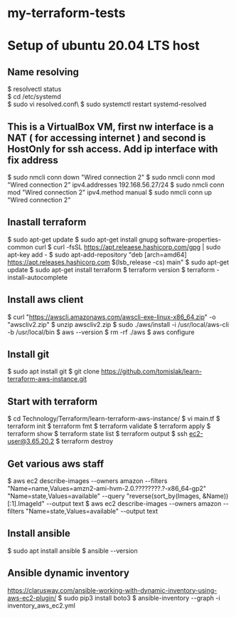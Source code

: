 # my-terraform-tests
Setup of ubuntu 20.04 LTS host
==============================

Name resolving
--------------
$ resolvectl status\
$ cd /etc/systemd  
$ sudo vi resolved.conf\ 
$ sudo systemctl restart systemd-resolved

This is a VirtualBox VM, first nw interface is a NAT ( for accessing internet )
and second is HostOnly for ssh access. Add ip interface with fix address
---------------------------------
$ sudo nmcli conn down "Wired connection 2"
$ sudo nmcli conn mod "Wired connection 2" ipv4.addresses 192.168.56.27/24
$ sudo nmcli conn mod "Wired connection 2" ipv4.method manual
$ sudo nmcli conn up "Wired connection 2"

Inastall terraform
------------------
$ sudo apt-get update
$ sudo apt-get install gnupg software-properties-common curl
$ curl -fsSL https://apt.releaese.hashicorp.com/gpg | sudo apt-key add -
$ sudo apt-add-repository "deb [arch=amd64] https://apt.releases.hashicorp.com $(lsb_release -cs) main"
$ sudo apt-get update
$ sudo apt-get install terraform
$ terraform version
$ terraform -install-autocomplete

Install aws client
------------------
$ curl "https://awscli.amazonaws.com/awscli-exe-linux-x86_64.zip" -o "awscliv2.zip"
$ unzip awscliv2.zip 
$ sudo ./aws/install -i /usr/local/aws-cli -b /usr/local/bin
$ aws --version
$ rm -rf ./aws
$ aws configure

Install git
-----------
$ sudo apt install git
$ git clone https://github.com/tomislak/learn-terraform-aws-instance.git

Start with terraform
--------------------
$ cd Technology/Terraform/learn-terraform-aws-instance/
$ vi main.tf
$ terraform init
$ terraform fmt
$ terraform validate
$ terraform apply
$ terraform show
$ terraform state list
$ terraform output
$ ssh ec2-user@3.65.20.2
$ terraform destroy


Get various aws staff
---------------------
$ aws ec2 describe-images     --owners amazon     --filters "Name=name,Values=amzn2-ami-hvm-2.0.????????.?-x86_64-gp2" "Name=state,Values=available"     --query "reverse(sort_by(Images, &Name))[:1].ImageId"     --output text
$ aws ec2 describe-images     --owners amazon     --filters "Name=state,Values=available" --output text

Install ansible
---------------
$ sudo apt install ansible
$ ansible --version

Ansible dynamic inventory
-------------------------
https://clarusway.com/ansible-working-with-dynamic-inventory-using-aws-ec2-plugin/
$ sudo pip3 install boto3
$ ansible-inventory --graph -i inventory_aws_ec2.yml
